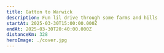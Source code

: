 ```yaml
---
title: Gatton to Warwick
description: Fun lil drive through some farms and hills
startAt: 2025-03-30T15:00:00.000Z
endAt: 2025-03-30T20:40:00.000Z
distanceKm: 328
heroImage: ./cover.jpg
---
```

